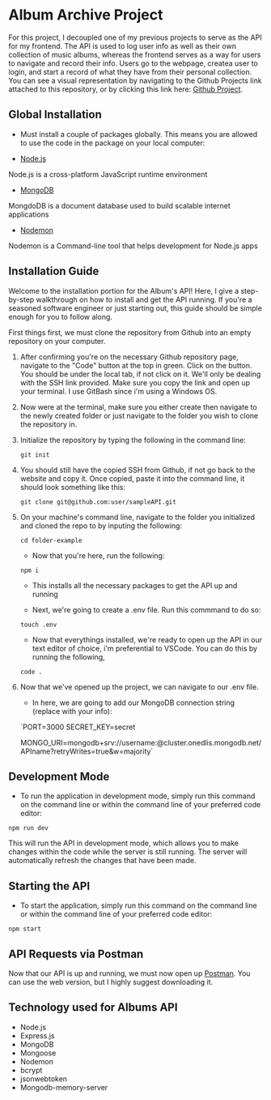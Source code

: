 # Album Archive Project
For this project, I decoupled one of my previous projects to serve as the API for my frontend. The API is used to log user info as well as their own collection of music albums, whereas the frontend serves as a way for users to navigate and record their info. Users go to the webpage, createa user to login, and start a record of what they have from their personal collection. You can see a visual representation by navigating to the Github Projects link attached to this repository, or by clicking this link here: [Github Project](https://github.com/users/MoHanSolo/projects/3/views/1).

## Global Installation 

- Must install a couple of packages globally. This means you are allowed to use the code in the package on your local computer:

- [Node.js](https://nodejs.org/en)

Node.js is a cross-platform JavaScript runtime environment

- [MongoDB](https://www.mongodb.com/)

MongdoDB is a document database used to build scalable internet applications

- [Nodemon](https://nodemon.io/)

Nodemon is a Command-line tool that helps development for Node.js apps

## Installation Guide

Welcome to the installation portion for the Album's API! Here, I give a step-by-step walkthrough on how to install and get the API running. If you're a seasoned software engineer or just starting out, this guide should be simple enough for you to follow along.

First things first, we must clone the repository from Github into an empty repository on your computer.

1. After confirming you're on the necessary Github repository page, navigate to the "Code" button at the top in green. Click on the button. You should be under the local tab, if not click on it. We'll only be dealing with the SSH link provided. Make sure you copy the link and open up your terminal. I use GitBash since i'm using a Windows OS. 
2. Now were at the terminal, make sure you either create then navigate to the newly created folder or just navigate to the folder you wish to clone the repository in.
3. Initialize the repository by typing the following in the command line:

     `git init`

4. You should still have the copied SSH from Github, if not go back to the website and copy it. Once copied, paste it into the command line, it should look something like this:

    `git clone git@github.com:user/sampleAPI.git`

5. On your machine's command line, navigate to the folder you initialized and cloned the repo to by inputing the following:

    `cd folder-example`

    - Now that you're here, run the following:

    `npm i`

    - This installs all the necessary packages to get the API up and running

    - Next, we're going to create a .env file. Run this commmand to do so:

    `touch .env`
    
    - Now that everythings installed, we're ready to open up the API in our text editor of choice, i'm preferential to VSCode. You can do this by running the following, 

    `code .`

6. Now that we've opened up the project, we can navigate to our .env file. 

    - In here, we are going to add our MongoDB connection string (replace with your info):

    `PORT=3000
     SECRET_KEY=secret

     MONGO_URI=mongodb+srv://username:<password>@cluster.onedlis.mongodb.net/APIname?retryWrites=true&w=majority`


## Development Mode
- To run the application in development mode, simply run this command on the command line or within the command line of your preferred code editor: 

`npm run dev`

This will run the API in development mode, which allows you to make changes within the code while the server is still running. The server will automatically refresh the changes that have been made. 

## Starting the API
- To start the application, simply run this command on the command line or within the command line of your preferred code editor:

`npm start`

## API Requests via Postman

Now that our API is up and running, we must now open up [Postman](https://www.postman.com/). You can use the web version, but I highly suggest downloading it.

## Technology used for Albums API

- Node.js
- Express.js
- MongoDB
- Mongoose
- Nodemon
- bcrypt
- jsonwebtoken
- Mongodb-memory-server